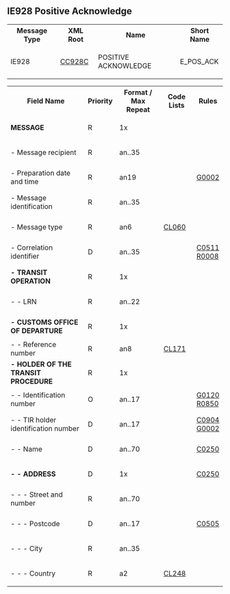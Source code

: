 ## IE928 Positive Acknowledge
<table cellspacing="0">
<tr>
<th>
   Message Type
  </th>
<th>
   XML Root
  </th>
<th>
   Name
  </th>
<th>
   Short Name
  </th>
</tr>
<tr>
<td>
<p class="s3">
    IE928
   </p>
</td>
<td>
<a href="https://github.com/hmrc/transit-movements-validator/blob/main/conf/xsd/cc928c.xsd">
    CC928C
   </a>
</td>
<td>
<p class="s3">
    POSITIVE ACKNOWLEDGE
   </p>
</td>
<td>
   E_POS_ACK
  </td>
</tr>
</table>
<table>
<tr>
<th>
   Field Name
  </th>
<th>
   Priority
  </th>
<th>
   Format / Max Repeat
  </th>
<th>
   Code Lists
  </th>
<th>
   Rules
  </th>
</tr>
<tr>
<td><b>
   MESSAGE
  </b></td>
<td>
<p class="s4">
    R
   </p>
</td>
<td>
<p class="s4">
    1x
   </p>
</td>
<td>
</td>
<td>
</td>
</tr>
<tr>
<td>
   - Message recipient
  </td>
<td>
<p class="s4">
    R
   </p>
</td>
<td>
<p class="s4">
    an..35
   </p>
</td>
<td>
</td>
<td>
</td>
</tr>
<tr>
<td>
   - Preparation date and time
  </td>
<td>
<p class="s4">
    R
   </p>
</td>
<td>
<p class="s4">
    an19
   </p>
</td>
<td>
</td>
<td>
<a href="rules-g.html#g0002">
    G0002
   </a>
<div>
</div>
</td>
</tr>
<tr>
<td>
   - Message identification
  </td>
<td>
<p class="s4">
    R
   </p>
</td>
<td>
<p class="s4">
    an..35
   </p>
</td>
<td>
</td>
<td>
</td>
</tr>
<tr>
<td>
   - Message type
  </td>
<td>
<p class="s4">
    R
   </p>
</td>
<td>
<p class="s4">
    an6
   </p>
</td>
<td>
<p class="s4">
    <a href="https://ec.europa.eu/taxation_customs/dds2/rd/compressed_file/data_download/RD_NCTS-P5_MessageTypes.zip">CL060</a>
   </p>
</td>
<td>
</td>
</tr>
<tr>
<td>
   - Correlation identifier
  </td>
<td>
<p class="s4">
    D
   </p>
</td>
<td>
<p class="s4">
    an..35
   </p>
</td>
<td>
</td>
<td>
<a href="rules-c.html#c0511">
    C0511
   </a>
<div>
</div>
<a href="rules-r.html#r0008">
    R0008
   </a>
<div>
</div>
</td>
</tr>
<tr>
<td><b>
   - TRANSIT OPERATION
  </b></td>
<td>
<p class="s4">
    R
   </p>
</td>
<td>
<p class="s4">
    1x
   </p>
</td>
<td>
</td>
<td>
</td>
</tr>
<tr>
<td>
   - - LRN
  </td>
<td>
<p class="s4">
    R
   </p>
</td>
<td>
<p class="s4">
    an..22
   </p>
</td>
<td>
</td>
<td>
</td>
</tr>
<tr>
<td><b>
   - CUSTOMS OFFICE OF DEPARTURE
  </b></td>
<td>
<p class="s4">
    R
   </p>
</td>
<td>
<p class="s4">
    1x
   </p>
</td>
<td>
</td>
<td>
</td>
</tr>
<tr>
<td>
   - - Reference number
  </td>
<td>
   R
  </td>
<td>
   an8
  </td>
<td>
<a href="https://ec.europa.eu/taxation_customs/dds2/rd/compressed_file/data_download/RD_NCTS-P5_CustomsOfficeDeparture.zip">CL171</a>
</td>
<td>
</td>
</tr>
<tr>
<td><b>
   - HOLDER OF THE TRANSIT PROCEDURE
  </b></td>
<td>
<p class="s4">
    R
   </p>
</td>
<td>
<p class="s4">
    1x
   </p>
</td>
<td>
</td>
<td>
</td>
</tr>
<tr>
<td>
   - - Identification number
  </td>
<td>
<p class="s4">
    O
   </p>
</td>
<td>
<p class="s4">
    an..17
   </p>
</td>
<td>
</td>
<td>
<a href="rules-g.html#g0120">
    G0120
   </a>
<div>
</div>
<a href="rules-r.html#r0850">
    R0850
   </a>
<div>
</div>
</td>
</tr>
<tr>
<td>
   - - TIR holder identification number
  </td>
<td>
<p class="s4">
    D
   </p>
</td>
<td>
<p class="s4">
    an..17
   </p>
</td>
<td>
</td>
<td>
<a href="rules-c.html#c0904">
    C0904
   </a>
<div>
</div>
<a href="rules-g.html#g0002">
    G0002
   </a>
<div>
</div>
</td>
</tr>
<tr>
<td>
   - - Name
  </td>
<td>
<p class="s4">
    D
   </p>
</td>
<td>
<p class="s4">
    an..70
   </p>
</td>
<td>
</td>
<td>
<a href="rules-c.html#c0250">
    C0250
   </a>
<div>
</div>
</td>
</tr>
<tr>
<td><b>
   - - ADDRESS
  </b></td>
<td>
<p class="s4">
    D
   </p>
</td>
<td>
<p class="s4">
    1x
   </p>
</td>
<td>
</td>
<td>
<a href="rules-c.html#c0250">
    C0250
   </a>
<div>
</div>
</td>
</tr>
<tr>
<td>
   - - - Street and number
  </td>
<td>
<p class="s4">
    R
   </p>
</td>
<td>
<p class="s4">
    an..70
   </p>
</td>
<td>
</td>
<td>
</td>
</tr>
<tr>
<td>
   - - - Postcode
  </td>
<td>
<p class="s4">
    D
   </p>
</td>
<td>
<p class="s4">
    an..17
   </p>
</td>
<td>
</td>
<td>
<a href="rules-c.html#c0505">
    C0505
   </a>
<div>
</div>
</td>
</tr>
<tr>
<td>
   - - - City
  </td>
<td>
<p class="s4">
    R
   </p>
</td>
<td>
<p class="s4">
    an..35
   </p>
</td>
<td>
</td>
<td>
</td>
</tr>
<tr>
<td>
   - - - Country
  </td>
<td>
<p class="s4">
    R
   </p>
</td>
<td>
<p class="s4">
    a2
   </p>
</td>
<td>
<p class="s4">
<a href="https://ec.europa.eu/taxation_customs/dds2/rd/compressed_file/data_download/RD_NCTS-P5_CountryCodesForAddress.zip">CL248</a>
</p>
</td>
<td>
</td>
</tr>
</table>
